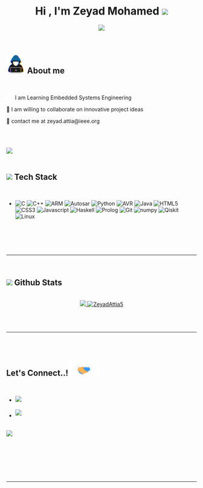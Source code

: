 
<h1 align="center"><b>Hi , I'm Zeyad Mohamed </b><img src="https://media.giphy.com/media/hvRJCLFzcasrR4ia7z/giphy.gif" width="35"></h1>

<p align="center">
  <a href="https://github.com/DenverCoder1/readme-typing-svg"><img src="https://readme-typing-svg.herokuapp.com?font=Time+New+Roman&color=cyan&size=25&center=true&vCenter=true&width=600&height=100&lines=Computer+Science+Engineering+Student;+Embedded+Systems+Engineer;"></a>
</p>

<!-- Computer+Science+Student;Embedded+Systems+Engineer;Learning+Linux; Learning+Web+Development -->
<br>



	
## <picture><img src = "https://github.com/0xAbdulKhalid/0xAbdulKhalid/raw/main/assets/mdImages/about_me.gif" width = 50px></picture> **About me**

<br>
 <p><img src="/resources/chip-svgrepo.svg" style="height:15px;">&nbsp;&nbsp;I am Learning Embedded Systems Engineering</p>
 <p>🤝 I am willing to collaborate on innovative project ideas</p>
 <p>📧 contact me at zeyad.attia@ieee.org</p>
 <!-- <p>☕ I drink a lot of coffee</p> -->

<br><br>

<img src="https://user-images.githubusercontent.com/73097560/115834477-dbab4500-a447-11eb-908a-139a6edaec5c.gif"><br><br>

## <img src="https://media2.giphy.com/media/QssGEmpkyEOhBCb7e1/giphy.gif?cid=ecf05e47a0n3gi1bfqntqmob8g9aid1oyj2wr3ds3mg700bl&rid=giphy.gif" width ="25"><b> Tech Stack</b>
<br>

<p align="center">

- 
    ![C](https://img.shields.io/badge/C%20-%232370ED.svg?style=for-the-badge&logo=c&logoColor=yellow)
    ![C++](https://img.shields.io/badge/C++%20-%2300599C.svg?style=for-the-badge&logo=c%2B%2B&logoColor=white)
    ![ARM](https://img.shields.io/badge/Arm%20-%232370ED.svg?style=for-the-badge&logo=arm&logoColor=orange)
    ![Autosar](https://img.shields.io/badge/Autosar%20-%232370ED.svg?style=for-the-badge&logo=autosar&logoColor=yellow)
    ![Python](https://img.shields.io/badge/Python%20-%2314354C.svg?style=for-the-badge&logo=Python&logoColor=white)
    ![AVR](https://img.shields.io/badge/Avr%20-%232370ED.svg?style=for-the-badge&logo=avr&logoColor=white)
    ![Java](https://img.shields.io/badge/Java%20-%2314354C.svg?style=for-the-badge&logo=Java&logoColor=blue)
    ![HTML5](https://img.shields.io/badge/Html5%20-%2314354C.svg?style=for-the-badge&logo=html5&logoColor=white)
    ![CSS3](https://img.shields.io/badge/Css3%20-%2314354C.svg?style=for-the-badge&logo=css3&logoColor=white)
    ![Javascript](https://img.shields.io/badge/Javascript%20-%2314354C.svg?style=for-the-badge&logo=javascript&logoColor=yellow)
    ![Haskell](https://img.shields.io/badge/Haskell%20-%2314354C.svg?style=for-the-badge&logo=haskell&logoColor=white)
    ![Prolog](https://img.shields.io/badge/prolog%20-%2314354C.svg?style=for-the-badge&logo=prolog&logoColor=gray)
    ![Git](https://img.shields.io/badge/git-%23F05033.svg?style=for-the-badge&logo=git&logoColor=white)
    ![numpy](https://img.shields.io/badge/Numpy%20-%232370ED.svg?style=for-the-badge&logo=numpy&logoColor=white)
    ![Qiskit](https://img.shields.io/badge/qiskit-%23F05033.svg?style=for-the-badge&logo=qiskit&logoColor=white)
    ![Linux](https://img.shields.io/badge/Linux-FCC624?style=for-the-badge&logo=linux&logoColor=black) 

<br>   
</p>

<br>
<br>

-----

<br>


## <img src="https://media.giphy.com/media/iY8CRBdQXODJSCERIr/giphy.gif" width="35"><b> Github Stats </b>
<br>

<div align="center">

<a href="https://github.com/ZeyadAttia5/">
  <img src="https://github-readme-stats.vercel.app/api?username=ZeyadAttia5&include_all_commits=true&count_private=true&show_icons=true&line_height=20&title_color=7A7ADB&icon_color=2234AE&text_color=D3D3D3&bg_color=0,000000,130F40" width="450"/>
  <img src="https://github-readme-stats.vercel.app/api/top-langs?username=ZeyadAttia5&show_icons=true&locale=en&layout=compact&line_height=20&title_color=7A7ADB&icon_color=2234AE&text_color=D3D3D3&bg_color=0,000000,130F40" width="375"  alt="ZeyadAttia5"/>

</a>
</div>

<br>
<br>
<br>

-----

<br>
<br>

## <b> Let's Connect..!</b><img src="/resources/handshake.gif" width ="80">
<br>
<div align='left'>

<ul>

<li>
  <a href="https://linkedin.com/in/zeyad-attia-a168b1201" target="_blank">
  <img src="https://img.shields.io/badge/LinkedIn-0077B5?style=for-the-badge&logo=linkedin&logoColor=white"/>

</li>

<br>

<li>
<a href="mailto:zeyad.attia@ieee.org" target="_blank">
<img src="https://img.shields.io/badge/gmail:  zeyad.attia@ieee.org-%23EA4335.svg?style=for-the-badge&logo=gmail&logoColor=white" t=mail style="margin-bottom: 5px;" />
</a>
</li>
	
</ul>
</div>

<br>
<img src="https://user-images.githubusercontent.com/73097560/115834477-dbab4500-a447-11eb-908a-139a6edaec5c.gif">
<br>
<br>
<br>
<br>
<br>
<br>
<br>

---

<br>

<!-- Credit: [Abdul Khalid](https://github.com/0xabdulkhalid) -->

<!-- Last Edited on: 09/11/2022 -->